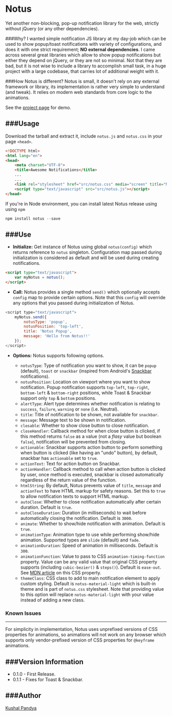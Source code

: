 Notus
======================

Yet another non-blocking, pop-up notification library for the web, strictly without jQuery (or any other dependencies).

###Why?
I wanted simple notification JS library at my day-job which can be used to show popup/toast notifications with variety of configurations, and does it with one strict requirement; **NO external dependencies**. I came across several great libraries which allow to show popup notifications but either they depend on jQuery, or they are not so minimal. Not that they are bad, but it is not wise to include a library to accomplish small task, in a huge project with a large codebase, that carries lot of additional weight with it.

###How Notus is different?
Notus is small, it doesn't rely on any external framework or library, its implementation is rather very simple to understand (and tweak). It relies on modern web standards from core logic to the animations.

See the [project page](https://doublslash.com/notus/) for demo.

###Usage
---
Download the tarball and extract it, include `notus.js` and `notus.css` in your page `<head>`.
```html
<!DOCTYPE html>
<html lang="en">
<head>
    <meta charset="UTF-8">
	<title>Awesome Notifications</title>
	...
	...
	<link rel="stylesheet" href="src/notus.css" media="screen" title="Notus Stylesheet" charset="utf-8">
	<script type="text/javascript" src="src/notus.js"></script>
</head>
```

If you're in Node environment, you can install latest Notus release using using `npm`
```javascript
npm install notus --save
```


###Use
---

- **Initialize:**
Get instance of Notus using global `notus(config)` which returns reference to `notus` singleton. Configuration map passed during initialization is considered as default and will be used during creating notifications.

```html
<script type="text/javascript">
	var myNotus = notus();
</script>
```

- **Call:**
Notus provides a single method `send()` which optionally accepts `config` map to provide certain options. Note that this `config` will override any options that you passed during initialization of Notus.

```javascript
<script type="text/javascript">
	myNotus.send({
		notusType: 'popup',
		notusPosition: 'top-left',
		title: 'Notus Popup',
		message: 'Hello from Notus!!'
	});
</script>
```
 - **Options:**
Notus supports following options.

	 - `notusType`: Type of notification you want to show, it can be `popup` (default), `toast` or `snackbar` (inspired from Android's [Snackbar](http://www.getmdl.io/components/index.html#snackbar-section) notifications).
	 - `notusPosition`: Location on viewport where you want to show notification. Popup notification supports `top-left`, `top-right`, `bottom-left` & `bottom-right` positions, while Toast & Snackbar support only `top` & `bottom` positions.
	 - `alertType`: Alert type determines whether notification is relating to `success`, `failure`, `warning` or `none` (i.e. Neutral).
	 - `title`: Title of notification to be shown, not available for `snackbar`.
	 - `message`: Message text to be shown in notification.
	 - `closable`: Whether to show close button to close notification.
	 - `closeHandler`: Callback method for when close button is clicked, if this method returns `false` as a value (not a _flasy_ value but boolean `false`), notification will be prevented from closing.
	 - `actionable`: Snackbar supports action button to perform something when button is clicked (like having an "undo" button), by default, snackbar has `actionable` set to `true`.
	 - `actionText`: Text for action button on Snackbar.
	 - `actionHandler`: Callback method to call when action button is clicked by user, once method is executed, snackbar is closed automatically regardless of the return value of the function.
	 - `htmlString`:  By default, Notus prevents value of `title`, `message` and `actionText` to have  HTML markup for safety reasons. Set this to `true` to allow notification texts to support HTML markup.
	 - `autoClose`: Whether to close notification automatically after certain duration. Default is `true`.
	 - `autoCloseDuration`: Duration (in milliseconds) to wait before automatically closing the notification. Default is `3000`.
	 - `animate`: Whether to show/hide notification with animation. Default is `true`.
	 - `animationType`: Animation type to use while performing show/hide animation. Supported types are `slide` (default) and `fade`.
	 - `animationDuration`: Speed of animation in milliseconds. Default is `300`.
	 - `animationFunction`: Value to pass to CSS `animation-timing-function` property. Value can be any valid value that original CSS property supports (including `cubic-bezier()` & `steps()`). Default is `ease-out`. See [MDN article](https://developer.mozilla.org/en/docs/Web/CSS/animation-timing-function) on this CSS property.
	 - `themeClass`: CSS class to add to main notification element to apply custom styling. Default is `notus-material-light` which is built-in theme and is part of `notus.css` stylesheet. Note that providing value to this option will replace `notus-material-light` with your value instead of adding a new class.

### Known Issues
---

 For simplicity in implementation, Notus uses unprefixed versions of CSS properties for animations, so animations will not work on any browser which supports only vendor-prefixed version of CSS properties for `@keyframe` animations.

###Version Information
---
* 0.1.0 - First Release.
* 0.1.1 - Fixes for Toast & Snackbar.

###Author
---
[Kushal Pandya](https://doublslash.com)
